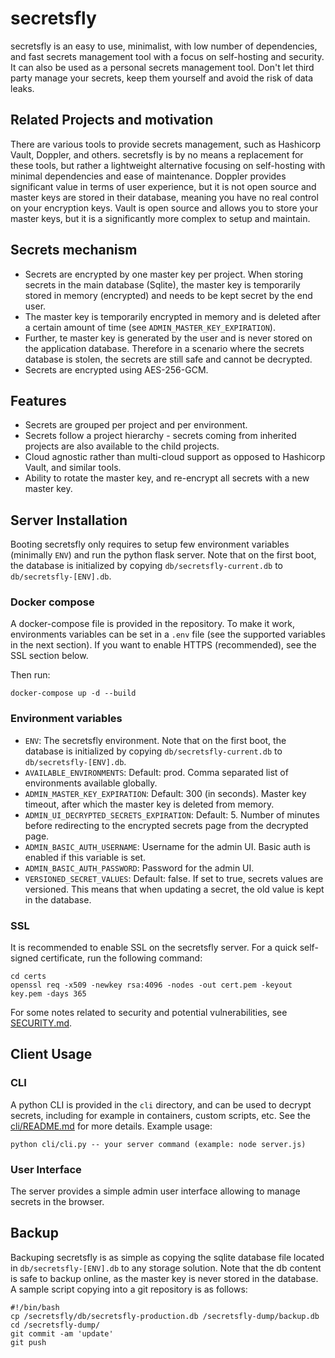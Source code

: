 
# secretsfly

secretsfly is an easy to use, minimalist, with low number of dependencies, and fast secrets management tool with a focus on self-hosting and security.
It can also be used as a personal secrets management tool.
Don't let third party manage your secrets, keep them yourself and avoid the risk of data leaks.

## Related Projects and motivation

There are various tools to provide secrets management, such as Hashicorp Vault, Doppler, and others.
secretsfly is by no means a replacement for these tools, but rather a lightweight alternative focusing on self-hosting with
minimal dependencies and ease of maintenance.
Doppler provides significant value in terms of user experience, but it is not open source and master keys are stored in their database,
meaning you have no real control on your encryption keys.
Vault is open source and allows you to store your master keys, but it is a significantly more complex to setup and maintain.

## Secrets mechanism

- Secrets are encrypted by one master key per project. When storing secrets in the main database (Sqlite), the master key is temporarily stored in memory (encrypted) and needs to be kept secret by the end user.
- The master key is temporarily encrypted in memory and is deleted after a certain amount of time (see `ADMIN_MASTER_KEY_EXPIRATION`).
- Further, te master key is generated by the user and is never stored on the application database. Therefore in a scenario where the secrets database is stolen, the secrets are still safe and cannot be decrypted.
- Secrets are encrypted using AES-256-GCM.

## Features

- Secrets are grouped per project and per environment.
- Secrets follow a project hierarchy - secrets coming from inherited projects are also available to the child projects.
- Cloud agnostic rather than multi-cloud support as opposed to Hashicorp Vault, and similar tools.
- Ability to rotate the master key, and re-encrypt all secrets with a new master key.

## Server Installation

Booting secretsfly only requires to setup few environment variables (minimally `ENV`) and run the python flask server.
Note that on the first boot, the database is initialized by copying `db/secretsfly-current.db` to `db/secretsfly-[ENV].db`.

### Docker compose

A docker-compose file is provided in the repository.
To make it work, environments variables can be set in a `.env` file (see the supported variables in the next section).
If you want to enable HTTPS (recommended), see the SSL section below.

Then run:

```
docker-compose up -d --build
```

### Environment variables

- `ENV`: The secretsfly environment. Note that on the first boot, the database is initialized by copying `db/secretsfly-current.db` to `db/secretsfly-[ENV].db`.
- `AVAILABLE_ENVIRONMENTS`: Default: prod. Comma separated list of environments available globally.
- `ADMIN_MASTER_KEY_EXPIRATION`: Default: 300 (in seconds). Master key timeout, after which the master key is deleted from memory.
- `ADMIN_UI_DECRYPTED_SECRETS_EXPIRATION`: Default: 5. Number of minutes before redirecting to the encrypted secrets page from the decrypted page.
- `ADMIN_BASIC_AUTH_USERNAME`: Username for the admin UI. Basic auth is enabled if this variable is set.
- `ADMIN_BASIC_AUTH_PASSWORD`: Password for the admin UI.
- `VERSIONED_SECRET_VALUES`: Default: false. If set to true, secrets values are versioned. This means that when updating a secret, the old value is kept in the database.

### SSL

It is recommended to enable SSL on the secretsfly server.
For a quick self-signed certificate, run the following command:

```
cd certs
openssl req -x509 -newkey rsa:4096 -nodes -out cert.pem -keyout key.pem -days 365
```

For some notes related to security and potential vulnerabilities, see [SECURITY.md](SECURITY.md).

## Client Usage

### CLI

A python CLI is provided in the `cli` directory, and can be used to decrypt secrets, including for example
in containers, custom scripts, etc. See the [cli/README.md](cli/README.md) for more details.
Example usage:

```
python cli/cli.py -- your server command (example: node server.js)
```

### User Interface

The server provides a simple admin user interface allowing to manage secrets in the browser.

## Backup

Backuping secretsfly is as simple as copying the sqlite database file located in `db/secretsfly-[ENV].db` to any storage
solution.
Note that the db content is safe to backup online, as the master key is never stored in the database.
A sample script copying into a git repository is as follows:

```
#!/bin/bash
cp /secretsfly/db/secretsfly-production.db /secretsfly-dump/backup.db
cd /secretsfly-dump/
git commit -am 'update'
git push
```


